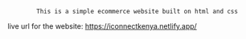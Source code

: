     		This is a simple ecommerce website built on html and css

live url for the website:
https://iconnectkenya.netlify.app/
